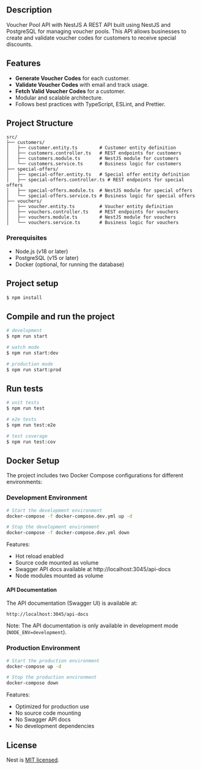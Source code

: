 ## Description

Voucher Pool API with NestJS
A REST API built using NestJS and PostgreSQL for managing voucher pools. This API allows businesses to create and validate voucher codes for customers to receive special discounts.

## Features

- **Generate Voucher Codes** for each customer.
- **Validate Voucher Codes** with email and track usage.
- **Fetch Valid Voucher Codes** for a customer.
- Modular and scalable architecture.
- Follows best practices with TypeScript, ESLint, and Prettier.

## Project Structure

```plaintext
src/
├── customers/
│   ├── customer.entity.ts        # Customer entity definition
│   ├── customers.controller.ts   # REST endpoints for customers
│   ├── customers.module.ts       # NestJS module for customers
│   └── customers.service.ts      # Business logic for customers
├── special-offers/
│   ├── special-offer.entity.ts   # Special offer entity definition
│   ├── special-offers.controller.ts # REST endpoints for special offers
│   ├── special-offers.module.ts  # NestJS module for special offers
│   └── special-offers.service.ts # Business logic for special offers
├── vouchers/
│   ├── voucher.entity.ts         # Voucher entity definition
│   ├── vouchers.controller.ts    # REST endpoints for vouchers
│   ├── vouchers.module.ts        # NestJS module for vouchers
│   └── vouchers.service.ts       # Business logic for vouchers
```

### Prerequisites

- Node.js (v18 or later)
- PostgreSQL (v15 or later)
- Docker (optional, for running the database)

## Project setup

```bash
$ npm install
```

## Compile and run the project

```bash
# development
$ npm run start

# watch mode
$ npm run start:dev

# production mode
$ npm run start:prod
```

## Run tests

```bash
# unit tests
$ npm run test

# e2e tests
$ npm run test:e2e

# test coverage
$ npm run test:cov
```

## Docker Setup

The project includes two Docker Compose configurations for different environments:

### Development Environment

```bash
# Start the development environment
docker-compose -f docker-compose.dev.yml up -d

# Stop the development environment
docker-compose -f docker-compose.dev.yml down
```

Features:

- Hot reload enabled
- Source code mounted as volume
- Swagger API docs available at http://localhost:3045/api-docs
- Node modules mounted as volume

#### API Documentation

The API documentation (Swagger UI) is available at:

```http
http://localhost:3045/api-docs
```

Note: The API documentation is only available in development mode (`NODE_ENV=development`).

### Production Environment

```bash
# Start the production environment
docker-compose up -d

# Stop the production environment
docker-compose down
```

Features:

- Optimized for production use
- No source code mounting
- No Swagger API docs
- No development dependencies

## License

Nest is [MIT licensed](https://github.com/nestjs/nest/blob/master/LICENSE).
